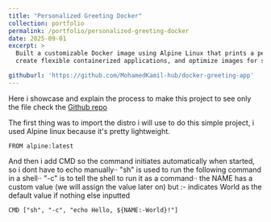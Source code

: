 ```yaml
---
title: "Personalized Greeting Docker"
collection: portfolio
permalink: /portfolio/personalized-greeting-docker
date: 2025-09-01
excerpt: >
  Built a customizable Docker image using Alpine Linux that prints a personalized greeting (e.g., "Hello, [Your Name]!") to the console. This project highlights my ability to use Docker ARG and CMD instructions to pass runtime arguments,·· 
  create flexible containerized applications, and optimize images for simplicity and efficiency.

githuburl: 'https://github.com/MohamedKamil-hub/docker-greeting-app'
---
```

Here i showcase and explain the process to make this project to see only the file check the [Github repo](https://github.com/MohamedKamil-hub/docker-greeting-app)

The first thing was to import the distro i will use to do this simple project, i used Alpine linux because it's pretty lightweight.

    FROM alpine:latest

And then i add CMD so the command initiates automatically when started, so i dont have to echo manually··
"sh" is used to run the following command in a shell··
"-c" is to tell the shell to run it as a command··
the NAME has a custom value (we will assign the value later on) but :- indicates World as the default value if nothing else inputted

    
    CMD ["sh", "-c", "echo Hello, ${NAME:-World}!"]
